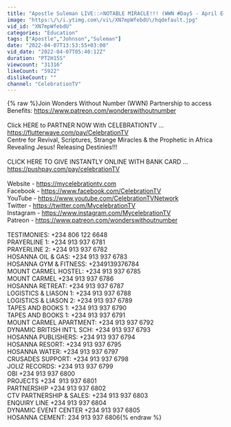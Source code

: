```yaml
---
title: "Apostle Suleman LIVE::🔥NOTABLE MIRACLE!!! (WWN #Day5 - April Edition) 7th April, 2022"
image: "https:\/\/i.ytimg.com\/vi\/XN7mpWfebdU\/hqdefault.jpg"
vid_id: "XN7mpWfebdU"
categories: "Education"
tags: ["Apostle","Johnson","Suleman"]
date: "2022-04-07T13:53:55+03:00"
vid_date: "2022-04-07T05:40:12Z"
duration: "PT2H15S"
viewcount: "31316"
likeCount: "5922"
dislikeCount: ""
channel: "CelebrationTV"
---
```

{% raw %}Join Wonders Without Number (WWN) Partnership to access Benefits: <a rel="nofollow" target="blank" href="https://www.patreon.com/wonderswithoutnumber">https://www.patreon.com/wonderswithoutnumber</a><br /><br />Click HERE to PARTNER NOW With CELEBRATIONTV …<a rel="nofollow" target="blank" href="https://flutterwave.com/pay/CelebrationTV">https://flutterwave.com/pay/CelebrationTV</a><br />Centre for Revival, Scriptures, Strange Miracles &amp; the Prophetic in Africa<br />Revealing Jesus! Releasing Destinies!!!<br /><br />CLICK HERE TO GIVE INSTANTLY ONLINE WITH BANK CARD …<a rel="nofollow" target="blank" href="https://pushpay.com/pay/celebrationTV">https://pushpay.com/pay/celebrationTV</a><br /><br />Website     - <a rel="nofollow" target="blank" href="https://mycelebrationtv.com">https://mycelebrationtv.com</a><br />Facebook  - <a rel="nofollow" target="blank" href="https://www.facebook.com/CelebrationTV">https://www.facebook.com/CelebrationTV</a><br />YouTube    - <a rel="nofollow" target="blank" href="https://www.youtube.com/CelebrationTVNetwork">https://www.youtube.com/CelebrationTVNetwork</a><br />Twitter       - <a rel="nofollow" target="blank" href="https://twitter.com/MycelebrationTV">https://twitter.com/MycelebrationTV</a><br />Instagram  - <a rel="nofollow" target="blank" href="https://www.instagram.com/MycelebrationTV">https://www.instagram.com/MycelebrationTV</a> <br />Patreon     - <a rel="nofollow" target="blank" href="https://www.patreon.com/wonderswithoutnumber">https://www.patreon.com/wonderswithoutnumber</a>                             <br />                                                                                                                                         <br />TESTIMONIES:  +234 806 122 6648<br />PRAYERLINE 1:  +234 913 937 6781<br />PRAYERLINE 2: +234 913 937 6782<br />HOSANNA OIL &amp; GAS: +234 913 937 6783<br />HOSANNA GYM &amp; FITNESS: +2349139376784<br />MOUNT CARMEL HOSTEL: +234 913 937 6785<br />MOUNT CARMEL +234 913 937 6786<br />HOSANNA RETREAT: +234 913 937 6787<br />LOGISTICS &amp; LIASON 1: +234 913 937 6788<br />LOGISTICS &amp; LIASON 2: +234 913 937 6789<br />TAPES AND BOOKS 1:  +234 913 937 6790 <br />TAPES AND BOOKS 1:  +234 913 937 6791<br />MOUNT CARMEL APARTMENT: +234 913 937 6792<br />DYNAMIC BRITISH INT’L SCH: +234 913 937 6793<br />HOSANNA PUBLISHERS: +234 913 937 6794<br />HOSANNA RESORT:  +234 913 937 6795<br />HOSANNA WATER:  +234 913 937 6797<br />CRUSADES SUPPORT:  +234 913 937 6798<br />JOLIZ RECORDS:  +234 913 937 6799<br />OBI      +234 913 937 6800<br />PROJECTS       +234  913 937 6801<br />PARTNERSHIP +234 913 937 6802<br />CTV PARTNERSHIP &amp; SALES: +234 913 937 6803<br />ENQUIRY LINE +234 913 937 6804<br />DYNAMIC EVENT CENTER +234 913 937 6805<br />HOSANNA CEMENT: 234 913 937 6806{% endraw %}
